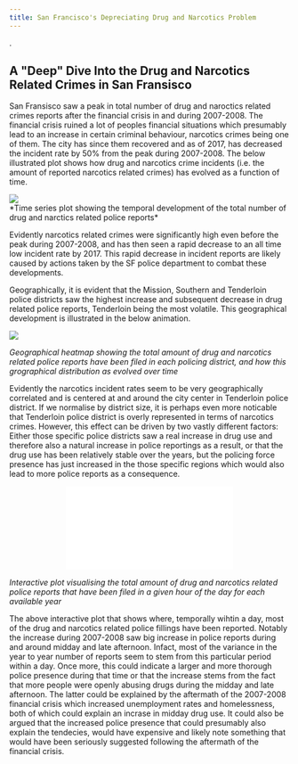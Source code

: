 ```yaml
---
title: San Francisco's Depreciating Drug and Narcotics Problem
---
```

. 
## A "Deep" Dive Into the Drug and Narcotics Related Crimes in San Fransisco

San Fransisco saw a peak in total number of drug and naroctics related crimes reports after the financial crisis in and during 2007-2008. The financial crisis ruined a lot of peoples financial situations which presumably lead to an increase in certain criminal behaviour, narcotics crimes being one of them. The city has since them recovered and as of 2017, has decreased the incident rate by 50% from the peak during 2007-2008. The below illustrated plot shows how drug and narcotics crime incidents (i.e. the amount of reported narcotics related crimes) has evolved as a function of time. 

<img src="{{site.url}}/imgs/time_series_plot.png" style="display: block; margin: auto;" />
*Time series plot showing the temporal development of the total number of drug and narctics related police reports*

Evidently narcotics related crimes were significantly high even before the peak during 2007-2008, and has then seen a rapid decrease to an all time low incident rate by 2017. This rapid decrease in incident reports are likely caused by actions taken by the SF police department to combat these developments. 

Geographically, it is evident that the Mission, Southern and Tenderloin police districts saw the highest increase and subsequent decrease in drug related police reports, Tenderloin being the most volatile. This geographical development is illustrated in the below animation.

<img src="{{site.url}}/imgs/map_animation_cropped.gif" style="display: block; margin: auto;" />

*Geographical heatmap showing the total amount of drug and narcotics related police reports have been filed in each policing district, and how this grographical distribution as evolved over time*

Evidently the narcotics incident rates seem to be very geographically correlated and is centered at and around the city center in Tenderloin police district. If we normalise by district size, it is perhaps even more noticable that Tenderloin police district is overly represented in terms of narcotics crimes. However, this effect can be driven by two vastly different factors: Either those specific police districts saw a real increase in drug use and therefore also a natural increase in police reportings as a result, or that the drug use has been relatively stable over the years, but the policing force presence has just increased in the those specific regions which would also lead to more police reports as a consequence.   

<embed type="text/html" src="imgs/interactiveplot.html" style="display: block; margin: auto;"/>

*Interactive plot visualising the total amount of drug and narcotics related police reports that have been filed in a given hour of the day for each available year*

The above interactive plot that shows where, temporally wihtin a day, most of the drug and narcotics related police fillings have been reported. Notably the increase during 2007-2008 saw big increase in police reports during and around midday and late afternoon. Infact, most of the variance in the year to year number of reports seem to stem from this particular period within a day. Once more, this could indicate a larger and more thorough police presence during that time or that the increase stems from the fact that more people were openly abusing drugs during the midday and late afternoon. The latter could be explained by the aftermath of the 2007-2008 financial crisis which increased unemployment rates and homelessness, both of which could explain an incrase in midday drug use. It could also be argued that the increased police presence that could presumably also explain the tendecies, would have expensive and likely note something that would have been seriously suggested following the aftermath of the financial crisis. 
 


